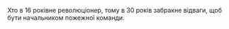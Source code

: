 Хто в 16 роківне революціонер, тому в 30 років забракне відваги, щоб бути начальником пожежної команди.